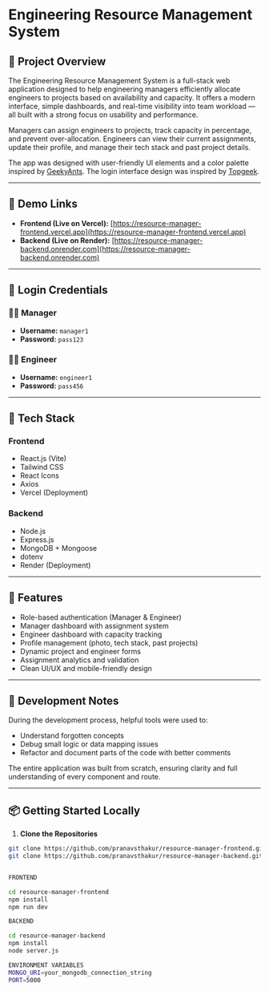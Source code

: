 # Engineering Resource Management System

## 📌 Project Overview

The Engineering Resource Management System is a full-stack web application designed to help engineering managers efficiently allocate engineers to projects based on availability and capacity. It offers a modern interface, simple dashboards, and real-time visibility into team workload — all built with a strong focus on usability and performance.

Managers can assign engineers to projects, track capacity in percentage, and prevent over-allocation. Engineers can view their current assignments, update their profile, and manage their tech stack and past project details.

The app was designed with user-friendly UI elements and a color palette inspired by [GeekyAnts](https://geekyants.com). The login interface design was inspired by [Topgeek](https://topgeek.io).

---

## 🚀 Demo Links

- **Frontend (Live on Vercel):** [https://resource-manager-frontend.vercel.app](https://resource-manager-frontend.vercel.app)  
- **Backend (Live on Render):** [https://resource-manager-backend.onrender.com](https://resource-manager-backend.onrender.com)

---

## 🔐 Login Credentials

### 👨‍💼 Manager  
- **Username:** `manager1`  
- **Password:** `pass123`

### 👨‍💻 Engineer  
- **Username:** `engineer1`  
- **Password:** `pass456`

---

## 🧰 Tech Stack

### **Frontend**
- React.js (Vite)
- Tailwind CSS
- React Icons
- Axios
- Vercel (Deployment)

### **Backend**
- Node.js
- Express.js
- MongoDB + Mongoose
- dotenv
- Render (Deployment)

---

## 📒 Features

- Role-based authentication (Manager & Engineer)
- Manager dashboard with assignment system
- Engineer dashboard with capacity tracking
- Profile management (photo, tech stack, past projects)
- Dynamic project and engineer forms
- Assignment analytics and validation
- Clean UI/UX and mobile-friendly design

---

## 🧠 Development Notes

During the development process, helpful tools were used to:
- Understand forgotten concepts
- Debug small logic or data mapping issues
- Refactor and document parts of the code with better comments

The entire application was built from scratch, ensuring clarity and full understanding of every component and route.

---

## 📦 Getting Started Locally

1. **Clone the Repositories**

```bash
git clone https://github.com/pranavsthakur/resource-manager-frontend.git
git clone https://github.com/pranavsthakur/resource-manager-backend.git


FRONTEND 

cd resource-manager-frontend
npm install
npm run dev

BACKEND

cd resource-manager-backend
npm install
node server.js

ENVIRONMENT VARIABLES
MONGO_URI=your_mongodb_connection_string
PORT=5000

